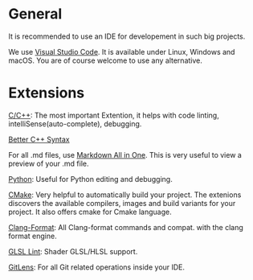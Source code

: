 # General
It is recommended to use an IDE for developement in such big projects.

We use [Visual Studio Code](https://code.visualstudio.com/). It is available under Linux, Windows and macOS. You are of course welcome to use any alternative.

# Extensions
[C/C++](https://marketplace.visualstudio.com/items?itemName=ms-vscode.cpptools): The most important Extention, it helps with code linting, intelliSense(auto-complete), debugging.

[Better C++ Syntax](https://marketplace.visualstudio.com/items?itemName=jeff-hykin.better-cpp-syntax)

For all .md files, use [Markdown All in One](https://marketplace.visualstudio.com/items?itemName=yzhang.markdown-all-in-one). This is very useful to view a preview of your .md file.

[Python](https://marketplace.visualstudio.com/items?itemName=ms-python.python): Useful for Python editing and debugging.

[CMake](https://marketplace.visualstudio.com/items?itemName=twxs.cmake): Very helpful to automatically build your project. The extenions discovers the available compilers, images and build variants for your project. It also offers cmake for Cmake language.

[Clang-Format](https://marketplace.visualstudio.com/items?itemName=xaver.clang-format): All Clang-format commands and compat. with the clang format engine.

[GLSL Lint](https://marketplace.visualstudio.com/items?itemName=dtoplak.vscode-glsllint): Shader GLSL/HLSL support.

[GitLens](https://marketplace.visualstudio.com/items?itemName=eamodio.gitlens): For all Git related operations inside your IDE.